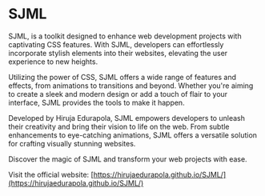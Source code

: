 # **SJML**  

SJML, is a toolkit designed to enhance web development projects with captivating CSS features. With SJML, developers can effortlessly incorporate stylish elements into their websites, elevating the user experience to new heights.

Utilizing the power of CSS, SJML offers a wide range of features and effects, from animations to transitions and beyond. Whether you're aiming to create a sleek and modern design or add a touch of flair to your interface, SJML provides the tools to make it happen.

Developed by Hiruja Edurapola, SJML empowers developers to unleash their creativity and bring their vision to life on the web. From subtle enhancements to eye-catching animations, SJML offers a versatile solution for crafting visually stunning websites.

Discover the magic of SJML and transform your web projects with ease.

Visit the official website: [https://hirujaedurapola.github.io/SJML/](https://hirujaedurapola.github.io/SJML/)
